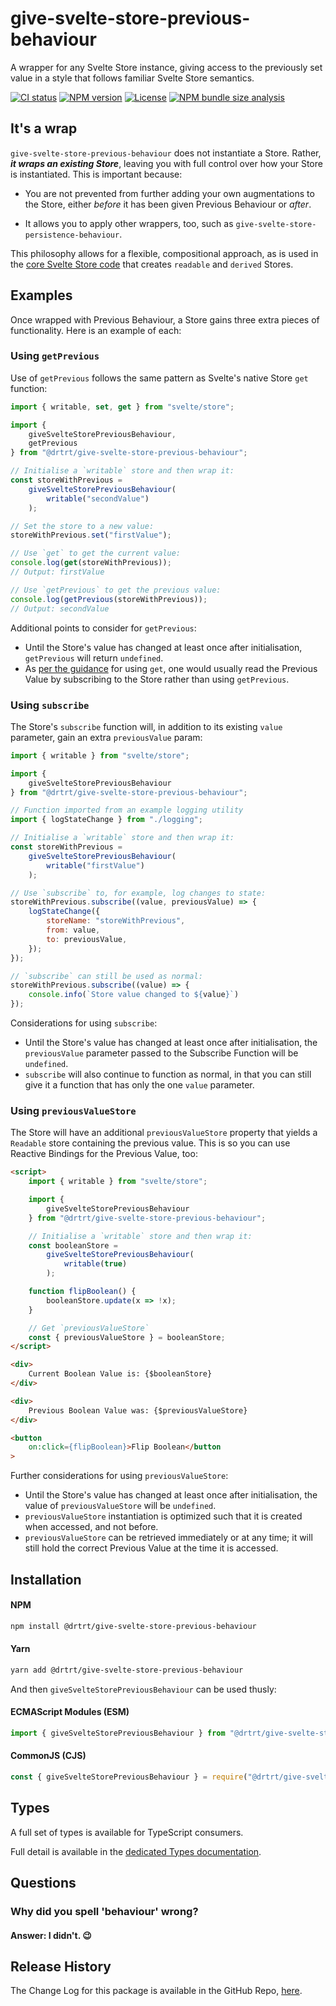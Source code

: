 # give-svelte-store-previous-behaviour

A wrapper for any Svelte Store instance, giving access to the previously set value in a style that follows familiar Svelte Store semantics.

[![CI status](https://img.shields.io/badge/ci-passing-green)](https://github.com/drtrt-org/give-svelte-store-previous-behaviour/actions/workflows/CI.yml)
[![NPM version](https://img.shields.io/npm/v/@drtrt/give-svelte-store-previous-behaviour)](https://www.npmjs.com/package/@drtrt/give-svelte-store-previous-behaviour)
[![License](https://img.shields.io/npm/l/@drtrt/give-svelte-store-previous-behaviour)](./LICENSE)
[![NPM bundle size analysis](https://img.shields.io/bundlephobia/minzip/@drtrt/give-svelte-store-previous-behaviour)](https://bundlephobia.com/package/@drtrt/give-svelte-store-previous-behaviour)

## It's a wrap

`give-svelte-store-previous-behaviour` does not instantiate a Store. Rather, **_it wraps an existing Store_**, leaving you with full control over how your Store is instantiated. This is important because:

-   You are not prevented from further adding your own augmentations to the Store, either _before_ it has been given Previous Behaviour or _after_.

-   It allows you to apply other wrappers, too, such as `give-svelte-store-persistence-behaviour`.

This philosophy allows for a flexible, compositional approach, as is used in the [core Svelte Store code](https://github.com/sveltejs/svelte/blob/master/packages/svelte/src/runtime/store/index.js) that creates `readable` and `derived` Stores.

## Examples

Once wrapped with Previous Behaviour, a Store gains three extra pieces of functionality. Here is an example of each:

### Using `getPrevious`

Use of `getPrevious` follows the same pattern as Svelte's native Store `get` function:

```JavaScript
import { writable, set, get } from "svelte/store";

import {
    giveSvelteStorePreviousBehaviour,
    getPrevious
} from "@drtrt/give-svelte-store-previous-behaviour";

// Initialise a `writable` store and then wrap it:
const storeWithPrevious =
    giveSvelteStorePreviousBehaviour(
        writable("secondValue")
    );

// Set the store to a new value:
storeWithPrevious.set("firstValue");

// Use `get` to get the current value:
console.log(get(storeWithPrevious));
// Output: firstValue

// Use `getPrevious` to get the previous value:
console.log(getPrevious(storeWithPrevious));
// Output: secondValue
```

Additional points to consider for `getPrevious`:

-   Until the Store's value has changed at least once after initialisation, `getPrevious` will return `undefined`.
-   As [per the guidance](https://svelte.dev/docs/svelte-store#get) for using `get`, one would usually read the Previous Value by subscribing to the Store rather than using `getPrevious`.

### Using `subscribe`

The Store's `subscribe` function will, in addition to its existing `value` parameter, gain an extra `previousValue` param:

```JavaScript
import { writable } from "svelte/store";

import {
    giveSvelteStorePreviousBehaviour
} from "@drtrt/give-svelte-store-previous-behaviour";

// Function imported from an example logging utility
import { logStateChange } from "./logging";

// Initialise a `writable` store and then wrap it:
const storeWithPrevious =
    giveSvelteStorePreviousBehaviour(
        writable("firstValue")
    );

// Use `subscribe` to, for example, log changes to state:
storeWithPrevious.subscribe((value, previousValue) => {
    logStateChange({
        storeName: "storeWithPrevious",
        from: value,
        to: previousValue,
    });
});

// `subscribe` can still be used as normal:
storeWithPrevious.subscribe((value) => {
    console.info(`Store value changed to ${value}`)
});
```

Considerations for using `subscribe`:

-   Until the Store's value has changed at least once after initialisation, the `previousValue` parameter passed to the Subscribe Function will be `undefined`.
-   `subscribe` will also continue to function as normal, in that you can still give it a function that has only the one `value` parameter.

### Using `previousValueStore`

The Store will have an additional `previousValueStore` property that yields a `Readable` store containing the previous value. This is so you can use Reactive Bindings for the Previous Value, too:

```HTML
<script>
    import { writable } from "svelte/store";

	import {
        giveSvelteStorePreviousBehaviour
    } from "@drtrt/give-svelte-store-previous-behaviour";

	// Initialise a `writable` store and then wrap it:
    const booleanStore =
        giveSvelteStorePreviousBehaviour(
            writable(true)
        );

    function flipBoolean() {
        booleanStore.update(x => !x);
    }

    // Get `previousValueStore`
	const { previousValueStore } = booleanStore;
</script>

<div>
	Current Boolean Value is: {$booleanStore}
</div>

<div>
    Previous Boolean Value was: {$previousValueStore}
</div>

<button
	on:click={flipBoolean}>Flip Boolean</button
>
```

Further considerations for using `previousValueStore`:

-   Until the Store's value has changed at least once after initialisation, the value of `previousValueStore` will be `undefined`.
-   `previousValueStore` instantiation is optimized such that it is created when accessed, and not before.
-   `previousValueStore` can be retrieved immediately or at any time; it will still hold the correct Previous Value at the time it is accessed.

## Installation

#### NPM

```sh
npm install @drtrt/give-svelte-store-previous-behaviour
```

#### Yarn

```sh
yarn add @drtrt/give-svelte-store-previous-behaviour
```

And then `giveSvelteStorePreviousBehaviour` can be used thusly:

#### ECMAScript Modules (ESM)

```javascript
import { giveSvelteStorePreviousBehaviour } from "@drtrt/give-svelte-store-previous-behaviour";
```

#### CommonJS (CJS)

```javascript
const { giveSvelteStorePreviousBehaviour } = require("@drtrt/give-svelte-store-previous-behaviour");
```

## Types

A full set of types is available for TypeScript consumers.

Full detail is available in the [dedicated Types documentation](https://github.com/drtrt-org/give-svelte-store-previous-behaviour/blob/main/docs/README.md).

## Questions

### Why did you spell 'behaviour' wrong?

#### **Answer:** I didn't. 😉

## Release History

The Change Log for this package is available in the GitHub Repo, [here](https://github.com/drtrt-org/give-svelte-store-previous-behaviour/blob/main/CHANGELOG.md).
